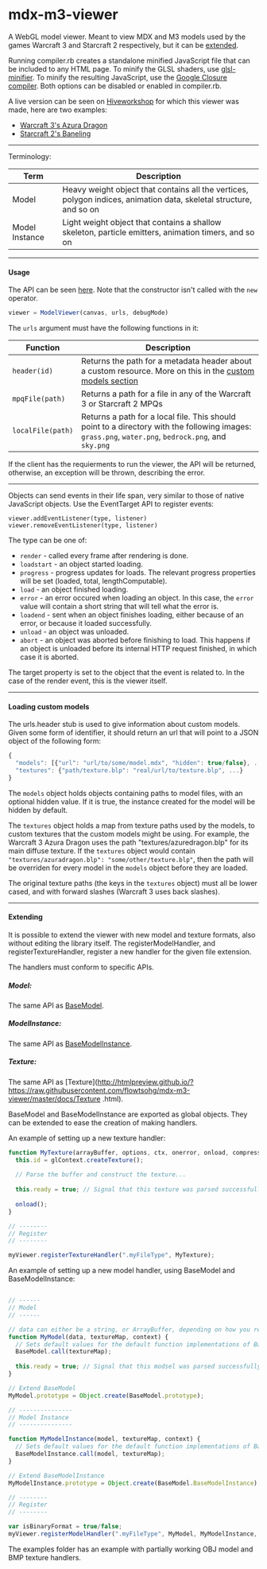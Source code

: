 mdx-m3-viewer
=============

A WebGL model viewer. Meant to view MDX and M3 models used by the games Warcraft 3 and Starcraft 2 respectively, but it can be [extended](#extending).

Running compiler.rb creates a standalone minified JavaScript file that can be included to any HTML page.
To minify the GLSL shaders, use [glsl-minifier](https://github.com/flowtsohg/glsl-minifier).
To minify the resulting JavaScript, use the [Google Closure compiler](https://developers.google.com/closure/compiler/).
Both options can be disabled or enabled in compiler.rb.

A live version can be seen on [Hiveworkshop](http://www.hiveworkshop.com) for which this viewer was made, here are two examples:
* [Warcraft 3's Azura Dragon](http://viewer.hiveworkshop.com?q=Units/Creeps/AzureDragon/AzureDragon.mdx)
* [Starcraft 2's Baneling](http://viewer.hiveworkshop.com?q=Assets/units/zerg/baneling/baneling.m3)

------------------------

Terminology:

| Term | Description |
| ------------- | ------------- |
| Model | Heavy weight object that contains all the vertices, polygon indices, animation data, skeletal structure, and so on |
| Model Instance | Light weight object that contains a shallow skeleton, particle emitters, animation timers, and so on |

------------------------

#### Usage

The API can be seen [here](http://htmlpreview.github.io/?https://raw.githubusercontent.com/flowtsohg/mdx-m3-viewer/master/docs/ModelViewer.html).
Note that the constructor isn't called with the `new` operator.

```javascript
viewer = ModelViewer(canvas, urls, debugMode)
```

The `urls` argument must have the following functions in it:

| Function | Description |
| ------------- | ------------- |
| `header(id)` | Returns the path for a metadata header about a custom resource. More on this in the [custom models section](#custom-models) |
| `mpqFile(path)` | Returns a path for a file in any of the Warcraft 3 or Starcraft 2 MPQs |
| `localFile(path)` | Returns a path for a local file. This should point to a directory with the following images: `grass.png`, `water.png`, `bedrock.png`, and `sky.png` |

If the client has the requierments to run the viewer, the API will be returned, otherwise, an exception will be thrown, describing the error.

------------------------

Objects can send events in their life span, very similar to those of native JavaScript objects.
Use the EventTarget API to register events:

```
viewer.addEventListener(type, listener)
viewer.removeEventListener(type, listener)
```

The type can be one of:
* `render` - called every frame after rendering is done.
* `loadstart` - an object started loading.
* `progress` - progress updates for loads. The relevant progress properties will be set (loaded, total, lengthComputable).
* `load` - an object finished loading.
* `error` - an error occured when loading an object. In this case, the `error` value will contain a short string that will tell what the error is.
* `loadend` - sent when an object finishes loading, either because of an error, or because it loaded successfully.
* `unload` - an object was unloaded.
* `abort` - an object was aborted before finishing to load. This happens if an object is unloaded before its internal HTTP request finished, in which case it is aborted.

The target property is set to the object that the event is related to. In the case of the render event, this is the viewer itself.

------------------------

#### <a name="custom-models"></a> Loading custom models

The urls.header stub is used to give information about custom models. Given some form of identifier, it should return an url that will point to a JSON object of the following form:

```javascript
{
  "models": [{"url": "url/to/some/model.mdx", "hidden": true/false}, ...],
  "textures": {"path/texture.blp": "real/url/to/texture.blp", ...}
}
```

The `models` object holds objects containing paths to model files, with an optional hidden value. If it is true, the instance created for the model will be hidden by default.

The `textures` object holds a map from texture paths used by the models, to custom textures that the custom models might be using. For example, the Warcraft 3 Azura Dragon uses the path "textures/azuredragon.blp" for its main diffuse texture. If the `textures` object would contain `"textures/azuradragon.blp": "some/other/texture.blp"`, then the path will be overriden for every model in the `models` object before they are loaded.

The original texture paths (the keys in the `textures` object) must all be lower cased, and with forward slashes (Warcraft 3 uses back slashes).

------------------------

#### <a name="extending"></a> Extending

It is possible to extend the viewer with new model and texture formats, also without editing the library itself.
The registerModelHandler, and registerTextureHandler, register a new handler for the given file extension.

The handlers must conform to specific APIs.

##### Model:
The same API as [BaseModel](http://htmlpreview.github.io/?https://raw.githubusercontent.com/flowtsohg/mdx-m3-viewer/master/docs/BaseModel.html).

##### ModelInstance:
The same API as [BaseModelInstance](http://htmlpreview.github.io/?https://raw.githubusercontent.com/flowtsohg/mdx-m3-viewer/master/docs/BaseModelInstance.html).

##### Texture:
The same API as [Texture](http://htmlpreview.github.io/?https://raw.githubusercontent.com/flowtsohg/mdx-m3-viewer/master/docs/Texture
.html).

BaseModel and BaseModelInstance are exported as global objects. They can be extended to ease the creation of making handlers.

An example of setting up a new texture handler:
```js
function MyTexture(arrayBuffer, options, ctx, onerror, onload, compressedTextures) {
  this.id = glContext.createTexture();
  
  // Parse the buffer and construct the texture...
  
  this.ready = true; // Signal that this texture was parsed successfully. If it isn't set, the texture wont be used.
  
  onload();
}

// --------
// Register
// --------

myViewer.registerTextureHandler(".myFileType", MyTexture);

```



An example of setting up a new model handler, using BaseModel and BaseModelInstance:
```js

// ------
// Model
// ------

// data can either be a string, or ArrayBuffer, depending on how you registered this handler.
function MyModel(data, textureMap, context) {
  // Sets default values for the default function implementations of BaseModel
  BaseModel.call(textureMap);
  
  this.ready = true; // Signal that this modsel was parsed successfully. If it isn't set, the model wont be used.
}

// Extend BaseModel
MyModel.prototype = Object.create(BaseModel.prototype);

// ---------------
// Model Instance
// ---------------

function MyModelInstance(model, textureMap, context) {
  // Sets default values for the default function implementations of BaseModelInstance
  BaseModelInstance.call(model, textureMap);
}

// Extend BaseModelInstance
MyModelInstance.prototype = Object.create(BaseModel.BaseModelInstance);

// --------
// Register
// --------

var isBinaryFormat = true/false;
myViewer.registerModelHandler(".myFileType", MyModel, MyModelInstance, isBinaryFormat);
```

The examples folder has an example with partially working OBJ model and BMP texture handlers.
